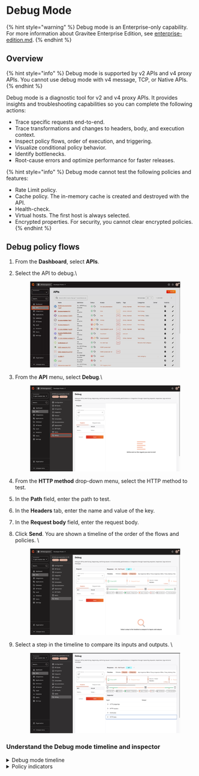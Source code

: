 # Debug Mode

{% hint style="warning" %}
Debug mode is an Enterprise-only capability. For more information about Gravitee Enterprise Edition, see [enterprise-edition.md](../../readme/enterprise-edition.md "mention").
{% endhint %}

## Overview

{% hint style="info" %}
Debug mode is supported by v2 APIs and v4 proxy APIs. You cannot use debug mode with v4 message, TCP, or Native APIs.
{% endhint %}

Debug mode is a diagnostic tool for v2 and v4 proxy APIs. It provides insights and troubleshooting capabilities so you can complete the following actions:

* Trace specific requests end-to-end.
* Trace transformations and changes to headers, body, and execution context.
* Inspect policy flows, order of execution, and triggering.
* Visualize conditional policy behavior.
* Identify bottlenecks.
* Root-cause errors and optimize performance for faster releases.

{% hint style="info" %}
Debug mode cannot test the following policies and features:

* Rate Limit policy.
* Cache policy. The in-memory cache is created and destroyed with the API.
* Health-check.
* Virtual hosts. The first host is always selected.
* Encrypted properties. For security, you cannot clear encrypted policies.
{% endhint %}

## Debug policy flows

1. From the **Dashboard**, select **APIs**.
2.  Select the API to debug.\


    <figure><img src="../../.gitbook/assets/F7FEF455-70DE-4D69-88CF-E4C1492FFCC4_1_201_a.jpeg" alt=""><figcaption></figcaption></figure>
3.  From the **API** menu, select **Debug**.\


    <figure><img src="../../.gitbook/assets/4113783D-63E4-4EC3-BF1D-E036512CE99E.png" alt=""><figcaption></figcaption></figure>
4. From the **HTTP method** drop-down menu, select the HTTP method to test.
5. In the **Path** field, enter the path to test.&#x20;
6. In the **Headers** tab, enter the name and value of the key.
7. In the **Request body** field, enter the request body.
8.  Click **Send**. You are shown a timeline of the order of the flows and policies. \


    <figure><img src="../../.gitbook/assets/image (302).png" alt=""><figcaption></figcaption></figure>
9.  Select a step in the timeline to compare its inputs and outputs. \


    <figure><img src="../../.gitbook/assets/56CF95D5-879A-4F32-AB8C-98A640017267.jpeg" alt=""><figcaption></figcaption></figure>

### Understand the Debug mode timeline and inspector

<details>

<summary>Debug mode timeline</summary>

The order of the policies in the timeline reflects the exact order that they were executed by the Gateway. Policies may execute in a different order than they were placed during the design phase due to a performance optimization applied on the policy chain at runtime.

The Gateway executes policies that interact with the HTTP header part of the request (onRequest, onResponse) before policies that interact with the body part of the request (onRequestContent, onResponseContent). A policy may appear twice in the timeline if it interacts with both the header and body of the request.

To navigate the timeline:

* Scroll through the list of policies in the timeline, or select a specific policy using the **quick access** timeline.
* Select **Request Input** or **Request Output** to view the global transformation on the request and the difference between what was received by the Gateway and what was sent to the backend.
* Select **Response Input** or **Response Output** to view the global transformation on the response and the difference between what was received from the backend and what was sent back to the client application.

</details>

<details>

<summary>Policy indicators</summary>

The status of a policy is represented by one of the following indicators:

* **Executed**: The policy has been executed properly.
* **Skipped:** The policy contains a condition that has not been fulfilled. Refer to the inspector for more information on the evaluation of the condition.
* **Error:** An error occurred during policy execution. Refer to the input/output inspector for more information on the error.

Select a specific policy in the timeline to access additional information regarding the input/output of the policy header, context attributes, and body.

The inspector uses 3 colors to indicate the nature of changes:

* **Green:** Indicates an addition.
* **Orange:** Indicates an edit.
* **Red:** Indicates a deletion.

</details>
